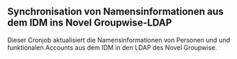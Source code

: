 ## Synchronisation von Namensinformationen aus dem IDM ins Novel Groupwise-LDAP

Dieser Cronjob aktualisiert die Namensinformationen von Personen und und
funktionalen Accounts aus dem IDM in den LDAP des Novel Groupwise.
